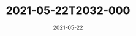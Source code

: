 ---
date: 2021-05-22
title: 2021-05-22T2032-000
hero: 2021/2021-05-22T2032-000.jpeg

# briefly describe the image…
alt: ''

# insert the closed caption text after the three-dash break…
# (include line-breaks, punctuation, and capitalization)
---